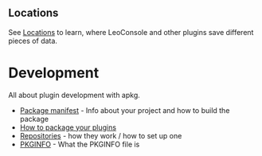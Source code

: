 
## Locations

See [Locations](./Locations.html) to learn, where LeoConsole and other plugins
save different pieces of data.

# Development

All about plugin development with apkg.

 - [Package manifest](./Package_Manifest.html) - Info about your project and how
   to build the package
 - [How to package your plugins](./Packaging.html)
 - [Repositories](./Repositories.html) - how they work / how to set up one
 - [PKGINFO](./PKGINFO.html) - What the PKGINFO file is

